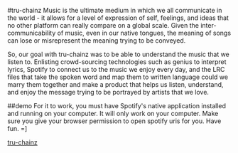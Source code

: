 #tru-chainz
Music is the ultimate medium in which we all communicate in the world - it allows for a level of expression of self, feelings, and ideas that no other platform can really compare on a global scale.
Given the inter-communicability of music, even in our native tongues, the meaning of songs can lose or misrepresent the meaning trying to be conveyed.

So, our goal with tru-chainz was to be able to understand the music that we listen to. Enlisting crowd-sourcing technologies such as genius to interpret lyrics, Spotify to connect us to the music we enjoy every day, and the LRC files that take the spoken word and map them to written language could we marry them together and make a product that helps us listen, understand, and enjoy the message trying to be portrayed by artists that we love. 

##demo
For it to work, you must have Spotify's native application installed and running on your computer. It will only work on your computer. Make sure you give your browser permission to open spotify uris for you. Have fun. =]

[tru-chainz](http://tru-chainz.herokuapp.com)
